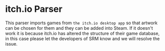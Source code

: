# itch.io Parser

This parser imports games from `the itch.io desktop app` so that artwork can be chosen for them and they can be added into Steam. If it doesn't work it is because itch.io has altered the structure of their game database, in this case please let the developers of SRM know and we will resolve the issue.
